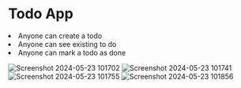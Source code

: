 <h1>Todo App</h1>

<li>Anyone can create a todo</li>
<li>Anyone can see existing to do</li>
<li>Anyone can mark a todo as done</li>

![Screenshot 2024-05-23 101702](https://github.com/SanyamMadaan/TaskManager/assets/124160436/cae18799-5089-414d-844a-f2c503949797)
![Screenshot 2024-05-23 101741](https://github.com/SanyamMadaan/TaskManager/assets/124160436/bffab00e-c14a-4290-8f36-d8a75f719671)
![Screenshot 2024-05-23 101755](https://github.com/SanyamMadaan/TaskManager/assets/124160436/ffe57734-9def-47df-ad09-08087acb26f1)
![Screenshot 2024-05-23 101856](https://github.com/SanyamMadaan/TaskManager/assets/124160436/4ae22387-0b15-4a18-a404-eb7a16aa3279)
